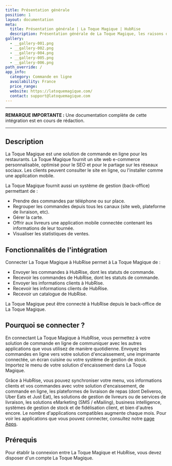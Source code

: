 ```yaml
---
title: Présentation générale
position: 1
layout: documentation
meta:
  title: Présentation générale | La Toque Magique | HubRise
  description: Présentation générale de La Toque Magique, les raisons de connecter La Toque Magique à HubRise et les fonctionnalités de l'intégration avec HubRise.
gallery:
  - __gallery-001.png
  - __gallery-002.png
  - __gallery-004.png
  - __gallery-005.png
  - __gallery-006.png
path_override: /
app_info:
  category: Commande en ligne
  availability: France
  price_range:
  website: https://latoquemagique.com/
  contact: support@latoquemagique.com
---
```


---

**REMARQUE IMPORTANTE :** Une documentation complète de cette intégration est en cours de rédaction.

---

## Description

La Toque Magique est une solution de commande en ligne pour les restaurants. La Toque Magique fournit un site web e-commerce personnalisable, optimisé pour le SEO et pour le partage sur les réseaux sociaux. Les clients peuvent consulter le site en ligne, ou l'installer comme une application mobile.

La Toque Magique fournit aussi un système de gestion (back-office) permettant de :

- Prendre des commandes par téléphone ou sur place.
- Regrouper les commandes depuis tous les canaux (site web, plateforme de livraison, etc).
- Gérer la carte.
- Offrir aux livreurs une application mobile connectée contenant les informations de leur tournée.
- Visualiser les statistiques de ventes.

## Fonctionnalités de l'intégration

Connecter La Toque Magique à HubRise permet à La Toque Magique de :

- Envoyer les commandes à HubRise, dont les statuts de commande.
- Recevoir les commandes de HubRise, dont les statuts de commande.
- Envoyer les informations clients à HubRise.
- Recevoir les informations clients de HubRise.
- Recevoir un catalogue de HubRise.

La Toque Magique peut être connecté à HubRise depuis le back-office de La Toque Magique.

## Pourquoi se connecter ?

En connectant La Toque Magique à HubRise, vous permettez à votre solution de commande en ligne de communiquer avec les autres applications que vous utilisez de manière quotidienne. Envoyez les commandes en ligne vers votre solution d'encaissement, une imprimante connectée, un écran cuisine ou votre système de gestion de stock. Importez le menu de votre solution d'encaissement dans La Toque Magique.

Grâce à HubRise, vous pouvez synchroniser votre menu, vos informations clients et vos commandes avec votre solution d'encaissement, de commande en ligne, les plateformes de livraison de repas (dont Deliveroo, Uber Eats et Just Eat), les solutions de gestion de livreurs ou de services de livraison, les solutions eMarketing (SMS / eMailing), business intelligence, systèmes de gestion de stock et de fidélisation client, et bien d'autres encore. Le nombre d'applications compatibles augmente chaque mois. Pour voir les applications que vous pouvez connecter, consultez notre [page Apps](/apps).

## Prérequis

Pour établir la connexion entre La Toque Magique et HubRise, vous devez disposer d'un compte La Toque Magique.
